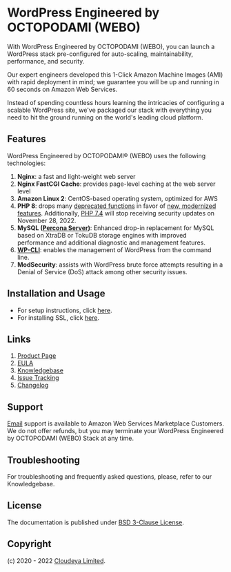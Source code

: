 # WordPress Engineered by OCTOPODAMI (WEBO)

With WordPress Engineered by OCTOPODAMI (WEBO), you can launch a WordPress stack pre-configured for auto-scaling, maintainability, performance, and security.

Our expert engineers developed this 1-Click Amazon Machine Images (AMI) with rapid deployment in mind; we guarantee you will be up and running in 60 seconds on Amazon Web Services.

Instead of spending countless hours learning the intricacies of configuring a scalable WordPress site, we've packaged our stack with everything you need to hit the ground running on the world's leading cloud platform.

## Features

WordPress Engineered by OCTOPODAMI® (WEBO) uses the following technologies:

1. **Nginx**: a fast and light-weight web server
2. **Nginx FastCGI Cache**: provides page-level caching at the web server level
3. **Amazon Linux 2**: CentOS-based operating system, optimized for AWS
4. **PHP 8**: drops many [deprecated functions](https://www.php.net/manual/en/migration80.deprecated.php) in favor of [new, modernized features](https://www.php.net/manual/en/migration80.new-features.php). Additionally, [PHP 7.4](https://secure.php.net/supported-versions.php) will stop receiving security updates on November 28, 2022.
5. **MySQL ([Percona Server](https://www.percona.com/software/mysql-database/percona-server))**: Enhanced drop-in replacement for MySQL based on XtraDB or TokuDB storage engines with improved performance and additional diagnostic and management features.
6. **[WP-CLI](https://wp-cli.org/)**: enables the management of WordPress from the command line.
7. **ModSecurity**: assists with WordPress brute force attempts resulting in a Denial of Service (DoS) attack among other security issues.

## Installation and Usage

+ For setup instructions, click [here](setup.md).
+ For installing SSL, click [here](ssl.md).

## Links

1. [Product Page](https://aws.amazon.com/marketplace/pp/prodview-iyn7nuvxxqcjg)
2. [EULA](octopodamiEULA.txt)
3. [Knowledgebase](https://github.com/cloudeyalimited/wordpress-engineered-by-octopodami/-/wikis/home)
4. [Issue Tracking](https://github.com/cloudeyalimited/wordpress-engineered-by-octopodami/-/issues)
5. [Changelog](changelog.md)

## Support

[Email](mailto:tech@cloudeya.org) support is available to Amazon Web Services Marketplace Customers. We do not offer refunds, but you may terminate your WordPress Engineered by OCTOPODAMI (WEBO) Stack at any time.

## Troubleshooting

For troubleshooting and frequently asked questions, please, refer to our Knowledgebase.

## License

The documentation is published under [BSD 3-Clause License](license.txt).

## Copyright

(c) 2020 - 2022 [Cloudeya Limited](https://cloudeya.org).
